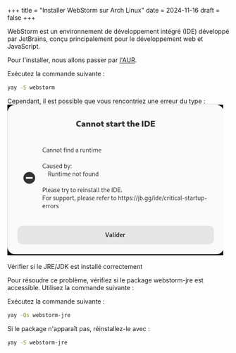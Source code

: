 +++
title = "Installer WebStorm sur Arch Linux"
date = 2024-11-16
draft = false
+++

WebStorm est un environnement de développement intégré (IDE) développé par JetBrains, conçu principalement pour le développement web et JavaScript.

Pour l'installer, nous allons passer par [l'AUR](https://aur.archlinux.org/packages/webstorm).

Exécutez la commande suivante :  
```bash
yay -S webstorm
```

Cependant, il est possible que vous rencontriez une erreur du type : ![image webstorm erreur](./content/img/webstorm.png)

Vérifier si le JRE/JDK est installé correctement 


Pour résoudre ce problème, vérifiez si le package webstorm-jre est accessible. Utilisez la commande suivante :

Exécutez la commande suivante :  
```bash
yay -Qs webstorm-jre
```
Si le package n'apparaît pas, réinstallez-le avec :

```bash
yay -S webstorm-jre
```


